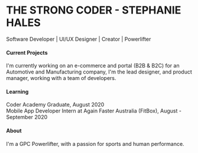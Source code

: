 
# THE STRONG CODER - STEPHANIE HALES

Software Developer  |  UI/UX Designer  |  Creator | Powerlifter 

#### Current Projects
I'm currently working on an e-commerce and portal (B2B & B2C) for an Automotive and Manufacturing company, I'm the lead designer, and product manager, working with a team of developers. 

#### Learning
Coder Academy Graduate, August 2020
<br>
Mobile App Developer Intern at Again Faster Australia (FitBox), August - September 2020

#### About
I'm a GPC Powerlifter, with a passion for sports and human performance. 
